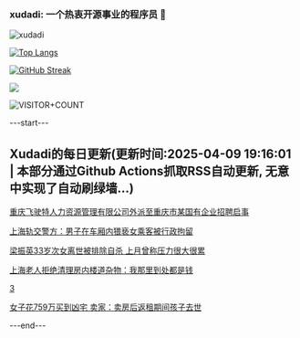 ### xudadi: 一个热衷开源事业的程序员 👋

![xudadi](https://github-readme-stats-git-masterorgs-github-readme-stats-team.vercel.app/api?username=xudadi)

[![Top Langs](https://github-readme-stats.vercel.app/api/top-langs/?username=xudadi)](https://github.com/anuraghazra/github-readme-stats)

[![GitHub Streak](https://streak-stats.demolab.com?user=xudadi&locale=zh_Hans)](https://git.io/streak-stats)

![](https://raw.githubusercontent.com/xudadi/xudadi/main/assets/github-contribution-grid-snake.svg)

![VISITOR+COUNT](https://komarev.com/ghpvc/?username=xudadi&label=VISITOR+COUNT)


---start---

## Xudadi的每日更新(更新时间:2025-04-09 19:16:01 | 本部分通过Github Actions抓取RSS自动更新, 无意中实现了自动刷绿墙...)

[重庆飞驶特人力资源管理有限公司外派至重庆市某国有企业招聘启事](https://www.gongkaoleida.com/article/2352214)

[上海轨交警方：男子在车厢内猥亵女乘客被行政拘留](https://m.163.com/news/article/JSMQU0850001899O.html)

[梁振英33岁次女离世被排除自杀 上月曾称压力很大很累](https://m.163.com/news/article/JSMPAU8305129QAF.html)

[上海老人拒绝清理房内楼道杂物：我那里到处都是钱](https://m.163.com/news/article/JSMKOG5B0514R9OJ.html)

[3](https://m.163.com/touch/news/sub/domestic)

[女子花759万买到凶宅 卖家：卖房后返租期间孩子去世](https://m.163.com/news/article/JSMKAQRB0550B6IS.html)

---end---
